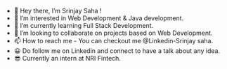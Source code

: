 - 👋 Hey there, I’m Srinjay Saha !
- 👀 I’m interested in Web Development & Java development.
- 🌱 I’m currently learning Full Stack Development.
- 💞️ I’m looking to collaborate on projects based on Web Development.
- 📫 How to reach me - You can checkout me @Linkedin-Srinjay saha.
- 😀 Do follow me on Linkedin and connect to have a talk about any idea.
- 😎 Currently an intern at NRI Fintech.

<!---
Srinjay13/Srinjay13 is a ✨ special ✨ repository because its `README.md` (this file) appears on your GitHub profile.
You can click the Preview link to take a look at your changes.
--->

